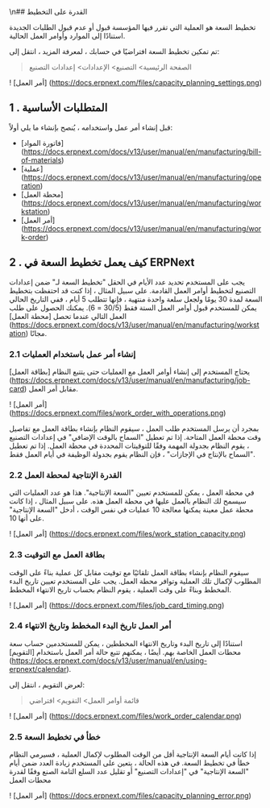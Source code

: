 \n## القدرة على التخطيط

تخطيط السعة هو العملية التي تقرر فيها المؤسسة قبول أو عدم قبول الطلبات الجديدة استنادًا إلى الموارد وأوامر العمل الحالية.

تم تمكين تخطيط السعة افتراضيًا في حسابك ، لمعرفة المزيد ، انتقل إلى:

> الصفحة الرئيسية> التصنيع> الإعدادات> إعدادات التصنيع

! [أمر العمل] (https://docs.erpnext.com/files/capacity_planning_settings.png)

## 1 \. المتطلبات الأساسية

قبل إنشاء أمر عمل واستخدامه ، يُنصح بإنشاء ما يلي أولاً:

* [فاتورة المواد] (https://docs.erpnext.com/docs/v13/user/manual/en/manufacturing/bill-of-materials)
* [عملية] (https://docs.erpnext.com/docs/v13/user/manual/en/manufacturing/operation)
* [محطة العمل] (https://docs.erpnext.com/docs/v13/user/manual/en/manufacturing/workstation)
* [أمر العمل] (https://docs.erpnext.com/docs/v13/user/manual/en/manufacturing/work-order)

## 2 \. كيف يعمل تخطيط السعة في ERPNext

يجب على المستخدم تحديد عدد الأيام في الحقل "تخطيط السعة لـ" ضمن إعدادات التصنيع لتخطيط أوامر العمل القادمة. على سبيل المثال ، إذا كنت قد احتفظت بتخطيط السعة لمدة 30 يومًا ولجعل سلعة واحدة منتهية ، فإنها تتطلب 5 أيام ، ففي التاريخ الحالي يمكن للمستخدم قبول أوامر العمل الستة فقط (30/5 = 6). يمكنك الحصول على طلب العمل التالي عندما تحصل [محطة العمل] (https://docs.erpnext.com/docs/v13/user/manual/en/manufacturing/workstation) مجانًا.

### 2.1 إنشاء أمر عمل باستخدام العمليات

يحتاج المستخدم إلى إنشاء أوامر العمل مع العمليات حتى يتتبع النظام [بطاقة العمل] (https://docs.erpnext.com/docs/v13/user/manual/en/manufacturing/job-card) مقابل أمر العمل.

! [أمر العمل] (https://docs.erpnext.com/files/work_order_with_operations.png)

بمجرد أن يرسل المستخدم طلب العمل ، سيقوم النظام بإنشاء بطاقة العمل مع تفاصيل وقت محطة العمل المتاحة. إذا تم تعطيل "السماح بالوقت الإضافي" في إعدادات التصنيع ، يقوم النظام بجدولة المهمة وفقًا للتوقيتات المحددة في محطة العمل. إذا تم تعطيل "السماح بالإنتاج في الإجازات" ، فإن النظام يقوم بجدولة الوظيفة في أيام العمل فقط.

### 2.2 القدرة الإنتاجية لمحطة العمل

في محطة العمل ، يمكن للمستخدم تعيين "السعة الإنتاجية". هذا هو عدد العمليات التي سيسمح لك النظام بالعمل عليها في محطة العمل هذه. على سبيل المثال ، إذا كانت محطة عمل معينة يمكنها معالجة 10 عمليات في نفس الوقت ، أدخل "السعة الإنتاجية" على أنها 10.

! [أمر العمل] (https://docs.erpnext.com/files/work_station_capacity.png)

### 2.3 بطاقة العمل مع التوقيت

سيقوم النظام بإنشاء بطاقة العمل تلقائيًا مع توقيت مقابل كل عملية بناءً على الوقت المطلوب لإكمال تلك العملية وتوافر محطة العمل. يجب على المستخدم تعيين تاريخ البدء المخطط وبناءً على وقت العملية ، يقوم النظام بحساب تاريخ الانتهاء المخطط.

! [أمر العمل] (https://docs.erpnext.com/files/job_card_timing.png)

### 2.4 أمر العمل تاريخ البدء المخطط وتاريخ الانتهاء

استنادًا إلى تاريخ البدء وتاريخ الانتهاء المخططين ، يمكن للمستخدمين حساب سعة محطات العمل الخاصة بهم. أيضًا ، يمكنهم تتبع حالة أمر العمل باستخدام [التقويم] (https://docs.erpnext.com/docs/v13/user/manual/en/using-erpnext/calendar).

لعرض التقويم ، انتقل إلى:

> قائمة أوامر العمل> التقويم> افتراضي

! [أمر العمل] (https://docs.erpnext.com/files/work_order_calendar.png)

### 2.5 خطأ في تخطيط السعة

إذا كانت أيام السعة الإنتاجية أقل من الوقت المطلوب لإكمال العملية ، فسيرمي النظام خطأ في تخطيط السعة. في هذه الحالة ، يتعين على المستخدم زيادة العدد ضمن أيام "السعة الإنتاجية" في "إعدادات التصنيع" أو تقليل عدد السلع التامة الصنع وفقًا لقدرة محطات العمل

! [أمر العمل] (https://docs.erpnext.com/files/capacity_planning_error.png)